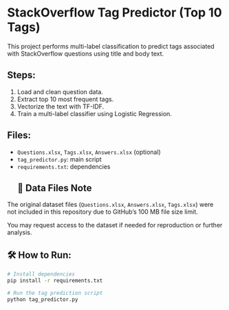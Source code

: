 # StackOverflow Tag Predictor (Top 10 Tags)

This project performs multi-label classification to predict tags associated with StackOverflow questions using title and body text.

## Steps:
1. Load and clean question data.
2. Extract top 10 most frequent tags.
3. Vectorize the text with TF-IDF.
4. Train a multi-label classifier using Logistic Regression.

## Files:
- `Questions.xlsx`, `Tags.xlsx`, `Answers.xlsx` (optional)
- `tag_predictor.py`: main script
- `requirements.txt`: dependencies
  ## 📁 Data Files Note

The original dataset files (`Questions.xlsx`, `Answers.xlsx`, `Tags.xlsx`) were not included in this repository due to GitHub’s 100 MB file size limit.

You may request access to the dataset if needed for reproduction or further analysis.


## 🛠️ How to Run:

```bash
# Install dependencies
pip install -r requirements.txt

# Run the tag prediction script
python tag_predictor.py

